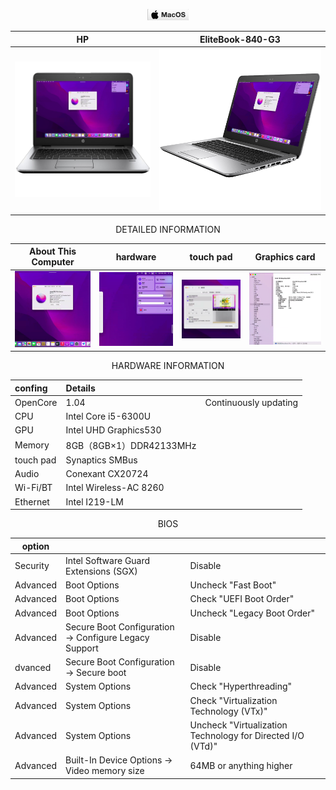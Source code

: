 <p align="center">
<img src="https://github.com/WT2072861996/WT-IMG/blob/0e97c9bdf78649c0ceb31fb8013598ce2cf3d105/20250413195928456.png">
</p>

| HP | EliteBook-840-G3 |
|-|-|
|<img src="https://github.com/WT2072861996/EFI-HP-EliteBook-840-G3-Hackintosh/blob/31dd2db566519738586f4b34485a8bbed05ec0bc/Model/1.png"> | <img src="https://github.com/WT2072861996/EFI-HP-EliteBook-840-G3-Hackintosh/blob/31dd2db566519738586f4b34485a8bbed05ec0bc/Model/2.png">

<p align="center">  
DETAILED INFORMATION</span>
</p>

| About This Computer | hardware| touch pad | Graphics card |
| :-: | :-: | :-: | :-:|
|<img src="https://github.com/WT2072861996/EFI-HP-EliteBook-840-G3-Hackintosh/blob/1e1262dc4ca7b685a06feaaaf50b58c831b1561b/After%20installation/1.png">|<img src="https://github.com/WT2072861996/EFI-HP-EliteBook-840-G3-Hackintosh/blob/1e1262dc4ca7b685a06feaaaf50b58c831b1561b/After%20installation/2.png">|<img src="https://github.com/WT2072861996/EFI-HP-EliteBook-840-G3-Hackintosh/blob/1e1262dc4ca7b685a06feaaaf50b58c831b1561b/After%20installation/3.png">|<img src="https://github.com/WT2072861996/EFI-HP-EliteBook-840-G3-Hackintosh/blob/1e1262dc4ca7b685a06feaaaf50b58c831b1561b/After%20installation/4.png">

<p align="center">  
HARDWARE INFORMATION
</p>

| confing | Details | |
|:-|:-|:-|
OpenCore | 1.04 | Continuously updating |
CPU | Intel Core i5-6300U|
GPU | Intel UHD Graphics530|
Memory | 8GB（8GB×1）DDR42133MHz|
touch pad | Synaptics SMBus|
Audio | Conexant CX20724|
Wi-Fi/BT | Intel Wireless-AC 8260|
Ethernet | Intel I219-LM|
<p align="center">  
BIOS
</p>

|option|||
|-|-|-|
Security | Intel Software Guard Extensions (SGX) | Disable
Advanced | Boot Options | Uncheck "Fast Boot"
Advanced | Boot Options | Check "UEFI Boot Order"
Advanced | Boot Options | Uncheck "Legacy Boot Order"
Advanced | Secure Boot Configuration -> Configure Legacy Support | Disable
dvanced | Secure Boot Configuration -> Secure boot | Disable
Advanced | System Options |Check "Hyperthreading"
Advanced | System Options | Check "Virtualization Technology (VTx)"
Advanced | System Options | Uncheck "Virtualization Technology for Directed I/O (VTd)"
Advanced | Built-In Device Options -> Video memory size | 64MB or anything higher
